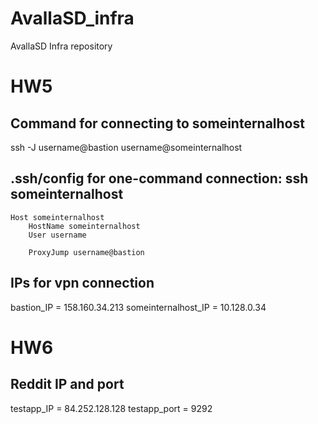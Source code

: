 # AvallaSD_infra
AvallaSD Infra repository

# HW5
## Command for connecting to someinternalhost
ssh -J username@bastion username@someinternalhost

## .ssh/config for one-command connection: ssh someinternalhost
    Host someinternalhost
        HostName someinternalhost
        User username

        ProxyJump username@bastion

## IPs for vpn connection
bastion_IP = 158.160.34.213
someinternalhost_IP = 10.128.0.34

# HW6
## Reddit IP and port
testapp_IP = 84.252.128.128
testapp_port = 9292
